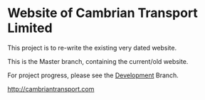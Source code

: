 # Website of Cambrian Transport Limited

This project is to re-write the existing very dated website.

This is the Master branch, containing the current/old website.

For project progress, please see the [Development](https://github.com/Keav/cambriantransport/tree/Development) Branch.

http://cambriantransport.com
